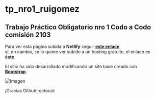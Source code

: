 # tp_nro1_ruigomez
## Trabajo Práctico Obligatorio nro 1 Codo a Codo comisión 2103

Para ver esta página subida a **Netlify** seguir [**este enlace**](https://tp-nro1-ruigomez.netlify.app)\
si, en cambio, se lo quiere ver subido a un hosting gratuito, el enlace es [**éste**](https://prueba-ruigomez.000webhostapp.com/).

El sitio ha sido desarrollado modificando un site base creado con [**Bootstrap**](https://getbootstrap.com/).

![Imagen](https://prueba-ruigomez.000webhostapp.com/pantalla.jpg)

¡Gracias Github!:octocat:
